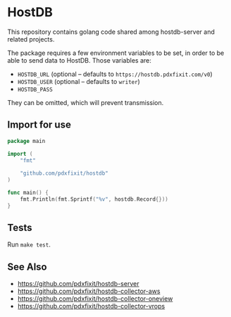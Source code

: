 # HostDB

This repository contains golang code shared among hostdb-server and related projects.

The package requires a few environment variables to be set, in order to be able to send data to HostDB. Those variables are:

* `HOSTDB_URL` (optional &ndash; defaults to `https://hostdb.pdxfixit.com/v0`)
* `HOSTDB_USER` (optional &ndash; defaults to `writer`)
* `HOSTDB_PASS`

They can be omitted, which will prevent transmission.

## Import for use

```go
package main

import (
	"fmt"
	
	"github.com/pdxfixit/hostdb"
)

func main() {
	fmt.Println(fmt.Sprintf("%v", hostdb.Record{}))
}
```

## Tests

Run `make test`.

## See Also

* https://github.com/pdxfixit/hostdb-server
* https://github.com/pdxfixit/hostdb-collector-aws
* https://github.com/pdxfixit/hostdb-collector-oneview
* https://github.com/pdxfixit/hostdb-collector-vrops
